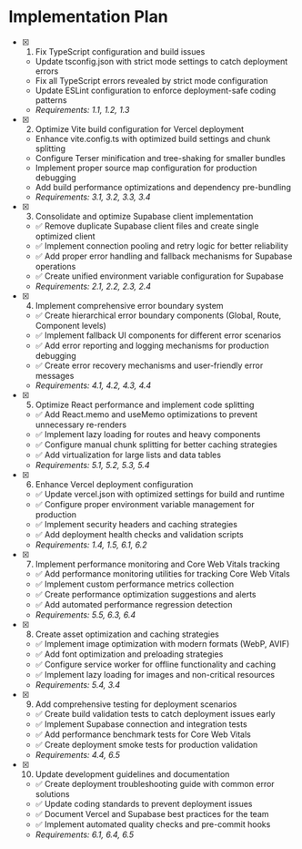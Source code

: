 # Implementation Plan

- [x] 1. Fix TypeScript configuration and build issues




  - Update tsconfig.json with strict mode settings to catch deployment errors
  - Fix all TypeScript errors revealed by strict mode configuration
  - Update ESLint configuration to enforce deployment-safe coding patterns
  - _Requirements: 1.1, 1.2, 1.3_



- [x] 2. Optimize Vite build configuration for Vercel deployment




  - Enhance vite.config.ts with optimized build settings and chunk splitting
  - Configure Terser minification and tree-shaking for smaller bundles
  - Implement proper source map configuration for production debugging
  - Add build performance optimizations and dependency pre-bundling
  - _Requirements: 3.1, 3.2, 3.3, 3.4_

- [x] 3. Consolidate and optimize Supabase client implementation

  - ✅ Remove duplicate Supabase client files and create single optimized client
  - ✅ Implement connection pooling and retry logic for better reliability
  - ✅ Add proper error handling and fallback mechanisms for Supabase operations
  - ✅ Create unified environment variable configuration for Supabase
  - _Requirements: 2.1, 2.2, 2.3, 2.4_

- [x] 4. Implement comprehensive error boundary system

  - ✅ Create hierarchical error boundary components (Global, Route, Component levels)
  - ✅ Implement fallback UI components for different error scenarios
  - ✅ Add error reporting and logging mechanisms for production debugging
  - ✅ Create error recovery mechanisms and user-friendly error messages
  - _Requirements: 4.1, 4.2, 4.3, 4.4_

- [x] 5. Optimize React performance and implement code splitting

  - ✅ Add React.memo and useMemo optimizations to prevent unnecessary re-renders
  - ✅ Implement lazy loading for routes and heavy components
  - ✅ Configure manual chunk splitting for better caching strategies
  - ✅ Add virtualization for large lists and data tables
  - _Requirements: 5.1, 5.2, 5.3, 5.4_

- [x] 6. Enhance Vercel deployment configuration

  - ✅ Update vercel.json with optimized settings for build and runtime
  - ✅ Configure proper environment variable management for production
  - ✅ Implement security headers and caching strategies
  - ✅ Add deployment health checks and validation scripts
  - _Requirements: 1.4, 1.5, 6.1, 6.2_

- [x] 7. Implement performance monitoring and Core Web Vitals tracking

  - ✅ Add performance monitoring utilities for tracking Core Web Vitals
  - ✅ Implement custom performance metrics collection
  - ✅ Create performance optimization suggestions and alerts
  - ✅ Add automated performance regression detection
  - _Requirements: 5.5, 6.3, 6.4_

- [x] 8. Create asset optimization and caching strategies

  - ✅ Implement image optimization with modern formats (WebP, AVIF)
  - ✅ Add font optimization and preloading strategies
  - ✅ Configure service worker for offline functionality and caching
  - ✅ Implement lazy loading for images and non-critical resources
  - _Requirements: 5.4, 3.4_

- [x] 9. Add comprehensive testing for deployment scenarios

  - ✅ Create build validation tests to catch deployment issues early
  - ✅ Implement Supabase connection and integration tests
  - ✅ Add performance benchmark tests for Core Web Vitals
  - ✅ Create deployment smoke tests for production validation
  - _Requirements: 4.4, 6.5_

- [x] 10. Update development guidelines and documentation

  - ✅ Create deployment troubleshooting guide with common error solutions
  - ✅ Update coding standards to prevent deployment issues
  - ✅ Document Vercel and Supabase best practices for the team
  - ✅ Implement automated quality checks and pre-commit hooks
  - _Requirements: 6.1, 6.4, 6.5_